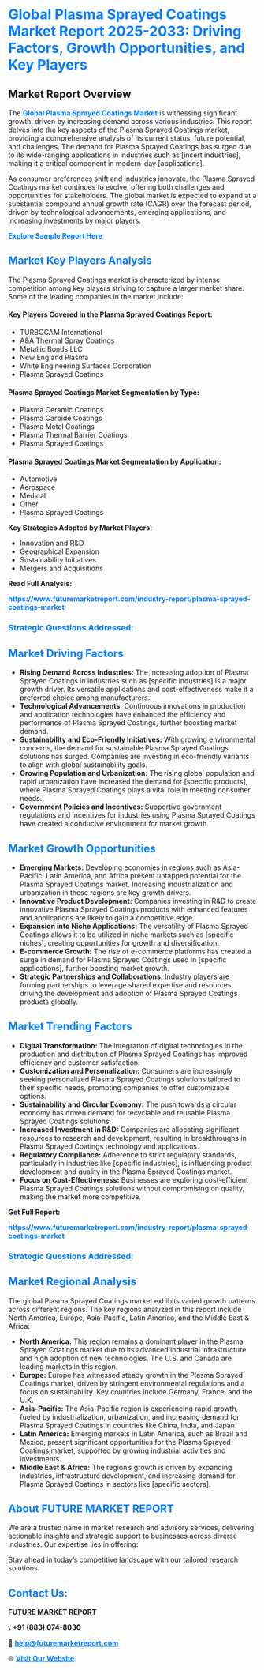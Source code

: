 <h1 style="color: #007BFF;">Global Plasma Sprayed Coatings Market Report 2025-2033: Driving Factors, Growth Opportunities, and Key Players</h1>

<section id="overview">
<h2>Market Report Overview</h2>
<p>The <a href="https://www.futuremarketreport.com/industry-report/plasma-sprayed-coatings-market" style="color: #007BFF; text-decoration: none;"><strong>Global Plasma Sprayed Coatings Market</strong></a> is witnessing significant growth, driven by increasing demand across various industries. This report delves into the key aspects of the Plasma Sprayed Coatings market, providing a comprehensive analysis of its current status, future potential, and challenges. The demand for Plasma Sprayed Coatings has surged due to its wide-ranging applications in industries such as [insert industries], making it a critical component in modern-day [applications].</p>
<p>As consumer preferences shift and industries innovate, the Plasma Sprayed Coatings market continues to evolve, offering both challenges and opportunities for stakeholders. The global market is expected to expand at a substantial compound annual growth rate (CAGR) over the forecast period, driven by technological advancements, emerging applications, and increasing investments by major players.</p>
</section>

<section id="overview">
<p><a href="https://www.futuremarketreport.com/request-sample/reportId=86681" style="color: #007BFF; text-decoration: none;"><strong>Explore Sample Report Here</strong></a></p>
</section>

<section id="key-players">
<h2 style="color: #007BFF;">Market Key Players Analysis</h2>
<p>The Plasma Sprayed Coatings market is characterized by intense competition among key players striving to capture a larger market share. Some of the leading companies in the market include:</p>
<h4>Key Players Covered in the Plasma Sprayed Coatings Report:</h4>
<ul><li>TURBOCAM International</li><li>A&amp;A Thermal Spray Coatings</li><li>Metallic Bonds LLC</li><li>New England Plasma</li><li>White Engineering Surfaces Corporation</li><li>Plasma Sprayed Coatings</li></ul>
<h4>Plasma Sprayed Coatings Market Segmentation by Type:</h4>
<ul><li>Plasma Ceramic Coatings</li><li>Plasma Carbide Coatings</li><li>Plasma Metal Coatings</li><li>Plasma Thermal Barrier Coatings</li><li>Plasma Sprayed Coatings</li></ul>

<h4>Plasma Sprayed Coatings Market Segmentation by Application:</h4>
<ul><li>Automotive</li><li>Aerospace</li><li>Medical</li><li>Other</li><li>Plasma Sprayed Coatings</li></ul>
<p><strong>Key Strategies Adopted by Market Players:</strong></p>
<ul>
<li>Innovation and R&D</li>
<li>Geographical Expansion</li>
<li>Sustainability Initiatives</li>
<li>Mergers and Acquisitions</li>
</ul>
</section>

<section>
<p><strong>Read Full Analysis: </strong></p><a href="https://www.futuremarketreport.com/industry-report/plasma-sprayed-coatings-market" style="color: #007BFF; text-decoration: none;"><strong>https://www.futuremarketreport.com/industry-report/plasma-sprayed-coatings-market</strong></a>
<h3 style="color: #007BFF;">Strategic Questions Addressed:</h3>
</section>

<section id="driving-factors">
<h2 style="color: #007BFF;">Market Driving Factors</h2>
<ul>
<li><strong>Rising Demand Across Industries:</strong> The increasing adoption of Plasma Sprayed Coatings in industries such as [specific industries] is a major growth driver. Its versatile applications and cost-effectiveness make it a preferred choice among manufacturers.</li>
<li><strong>Technological Advancements:</strong> Continuous innovations in production and application technologies have enhanced the efficiency and performance of Plasma Sprayed Coatings, further boosting market demand.</li>
<li><strong>Sustainability and Eco-Friendly Initiatives:</strong> With growing environmental concerns, the demand for sustainable Plasma Sprayed Coatings solutions has surged. Companies are investing in eco-friendly variants to align with global sustainability goals.</li>
<li><strong>Growing Population and Urbanization:</strong> The rising global population and rapid urbanization have increased the demand for [specific products], where Plasma Sprayed Coatings plays a vital role in meeting consumer needs.</li>
<li><strong>Government Policies and Incentives:</strong> Supportive government regulations and incentives for industries using Plasma Sprayed Coatings have created a conducive environment for market growth.</li>
</ul>
</section>

<section id="growth-opportunities">
<h2 style="color: #007BFF;">Market Growth Opportunities</h2>
<ul>
<li><strong>Emerging Markets:</strong> Developing economies in regions such as Asia-Pacific, Latin America, and Africa present untapped potential for the Plasma Sprayed Coatings market. Increasing industrialization and urbanization in these regions are key growth drivers.</li>
<li><strong>Innovative Product Development:</strong> Companies investing in R&D to create innovative Plasma Sprayed Coatings products with enhanced features and applications are likely to gain a competitive edge.</li>
<li><strong>Expansion into Niche Applications:</strong> The versatility of Plasma Sprayed Coatings allows it to be utilized in niche markets such as [specific niches], creating opportunities for growth and diversification.</li>
<li><strong>E-commerce Growth:</strong> The rise of e-commerce platforms has created a surge in demand for Plasma Sprayed Coatings used in [specific applications], further boosting market growth.</li>
<li><strong>Strategic Partnerships and Collaborations:</strong> Industry players are forming partnerships to leverage shared expertise and resources, driving the development and adoption of Plasma Sprayed Coatings products globally.</li>
</ul>
</section>

<section id="trending-factors">
<h2 style="color: #007BFF;">Market Trending Factors</h2>
<ul>
<li><strong>Digital Transformation:</strong> The integration of digital technologies in the production and distribution of Plasma Sprayed Coatings has improved efficiency and customer satisfaction.</li>
<li><strong>Customization and Personalization:</strong> Consumers are increasingly seeking personalized Plasma Sprayed Coatings solutions tailored to their specific needs, prompting companies to offer customizable options.</li>
<li><strong>Sustainability and Circular Economy:</strong> The push towards a circular economy has driven demand for recyclable and reusable Plasma Sprayed Coatings solutions.</li>
<li><strong>Increased Investment in R&D:</strong> Companies are allocating significant resources to research and development, resulting in breakthroughs in Plasma Sprayed Coatings technology and applications.</li>
<li><strong>Regulatory Compliance:</strong> Adherence to strict regulatory standards, particularly in industries like [specific industries], is influencing product development and quality in the Plasma Sprayed Coatings market.</li>
<li><strong>Focus on Cost-Effectiveness:</strong> Businesses are exploring cost-efficient Plasma Sprayed Coatings solutions without compromising on quality, making the market more competitive.</li>
</ul>
</section>

<section>
<p><strong>Get Full Report: </strong></p><a href="https://www.futuremarketreport.com/industry-report/plasma-sprayed-coatings-market" style="color: #007BFF; text-decoration: none;"><strong>https://www.futuremarketreport.com/industry-report/plasma-sprayed-coatings-market</strong></a>
<h3 style="color: #007BFF;">Strategic Questions Addressed:</h3>
</section>


<section id="regional-analysis">
<h2 style="color: #007BFF;">Market Regional Analysis</h2>
<p>The global Plasma Sprayed Coatings market exhibits varied growth patterns across different regions. The key regions analyzed in this report include North America, Europe, Asia-Pacific, Latin America, and the Middle East & Africa:</p>
<ul>
<li><strong>North America:</strong> This region remains a dominant player in the Plasma Sprayed Coatings market due to its advanced industrial infrastructure and high adoption of new technologies. The U.S. and Canada are leading markets in this region.</li>
<li><strong>Europe:</strong> Europe has witnessed steady growth in the Plasma Sprayed Coatings market, driven by stringent environmental regulations and a focus on sustainability. Key countries include Germany, France, and the U.K.</li>
<li><strong>Asia-Pacific:</strong> The Asia-Pacific region is experiencing rapid growth, fueled by industrialization, urbanization, and increasing demand for Plasma Sprayed Coatings in countries like China, India, and Japan.</li>
<li><strong>Latin America:</strong> Emerging markets in Latin America, such as Brazil and Mexico, present significant opportunities for the Plasma Sprayed Coatings market, supported by growing industrial activities and investments.</li>
<li><strong>Middle East & Africa:</strong> The region’s growth is driven by expanding industries, infrastructure development, and increasing demand for Plasma Sprayed Coatings in sectors like [specific sectors].</li>
</ul>
</section>

<footer>
<h2 style="color: #007BFF;">About FUTURE MARKET REPORT</h2>
<p>We are a trusted name in market research and advisory services, delivering actionable insights and strategic support to businesses across diverse industries. Our expertise lies in offering:</p>

<p>Stay ahead in today’s competitive landscape with our tailored research solutions.</p>

<h2 style="color: #007BFF;">Contact Us:</h2>
<p><strong>FUTURE MARKET REPORT</strong></p>
<p>📞 <strong>+91 (883) 074-8030</strong></p>
<p>📧 <strong><a href="mailto:help@futuremarketreport.com" style="color: #007BFF;">help@futuremarketreport.com</a></strong></p>
<p>🌐 <strong><a href="https://www.futuremarketreport.com/" style="color: #007BFF;">Visit Our Website</a></strong></p>
</footer>